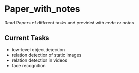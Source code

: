 # Paper_with_notes
Read Papers of different tasks and provided with code or notes

## Current Tasks
+ low-level object detection
+ relation detection of static images
+ relation detection in videos
+ face recognition
